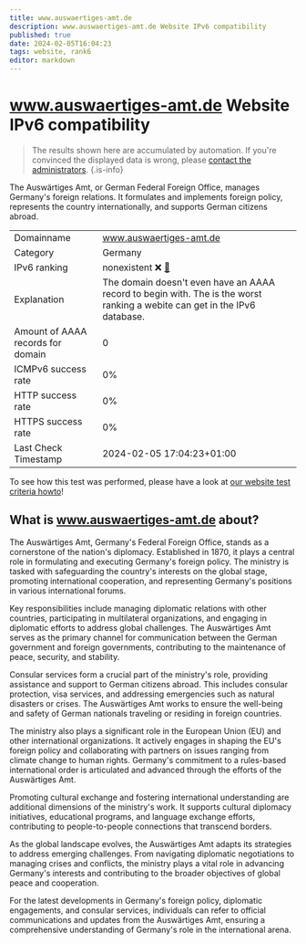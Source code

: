 ```yaml
---
title: www.auswaertiges-amt.de
description: www.auswaertiges-amt.de Website IPv6 compatibility
published: true
date: 2024-02-05T16:04:23
tags: website, rank6
editor: markdown
---
```


# www.auswaertiges-amt.de Website IPv6 compatibility

> The results shown here are accumulated by automation. If you're convinced the displayed data is wrong, please [contact the administrators](/howto/chat). 
{.is-info}

The Auswärtiges Amt, or German Federal Foreign Office, manages Germany's foreign relations. It formulates and implements foreign policy, represents the country internationally, and supports German citizens abroad.


|   |   |
| - | - |
| Domainname | www.auswaertiges-amt.de
| Category | Germany |
| IPv6 ranking | nonexistent :x: [🔗](/howto/ranking) |
| Explanation | The domain doesn't even have an AAAA record to begin with. The is the worst ranking a webite can get in the IPv6 database. |
| Amount of AAAA records for domain | 0 |
| ICMPv6 success rate | 0%|
| HTTP success rate | 0% |
| HTTPS success rate | 0% |
| Last Check Timestamp | 2024-02-05 17:04:23+01:00 |

To see how this test was performed, please have a look at [our website test criteria howto](/howto/testcriteria/website)!


## What is www.auswaertiges-amt.de about?
The Auswärtiges Amt, Germany's Federal Foreign Office, stands as a cornerstone of the nation's diplomacy. Established in 1870, it plays a central role in formulating and executing Germany's foreign policy. The ministry is tasked with safeguarding the country's interests on the global stage, promoting international cooperation, and representing Germany's positions in various international forums.

Key responsibilities include managing diplomatic relations with other countries, participating in multilateral organizations, and engaging in diplomatic efforts to address global challenges. The Auswärtiges Amt serves as the primary channel for communication between the German government and foreign governments, contributing to the maintenance of peace, security, and stability.

Consular services form a crucial part of the ministry's role, providing assistance and support to German citizens abroad. This includes consular protection, visa services, and addressing emergencies such as natural disasters or crises. The Auswärtiges Amt works to ensure the well-being and safety of German nationals traveling or residing in foreign countries.

The ministry also plays a significant role in the European Union (EU) and other international organizations. It actively engages in shaping the EU's foreign policy and collaborating with partners on issues ranging from climate change to human rights. Germany's commitment to a rules-based international order is articulated and advanced through the efforts of the Auswärtiges Amt.

Promoting cultural exchange and fostering international understanding are additional dimensions of the ministry's work. It supports cultural diplomacy initiatives, educational programs, and language exchange efforts, contributing to people-to-people connections that transcend borders.

As the global landscape evolves, the Auswärtiges Amt adapts its strategies to address emerging challenges. From navigating diplomatic negotiations to managing crises and conflicts, the ministry plays a vital role in advancing Germany's interests and contributing to the broader objectives of global peace and cooperation.

For the latest developments in Germany's foreign policy, diplomatic engagements, and consular services, individuals can refer to official communications and updates from the Auswärtiges Amt, ensuring a comprehensive understanding of Germany's role in the international arena.



